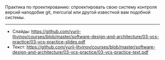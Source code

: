 Практика по проектированию: спроектировать свою систему контроля версий наподобие git, mercurial или другой известной вам подобной системы.

---

- Слайды: https://github.com/yurii-litvinov/courses/blob/master/software-design-and-architecture/03-vcs-practice/03-vcs-practice-slides.pdf
- Текст: https://github.com/yurii-litvinov/courses/blob/master/software-design-and-architecture/03-vcs-practice/03-vcs-practice-text.pdf